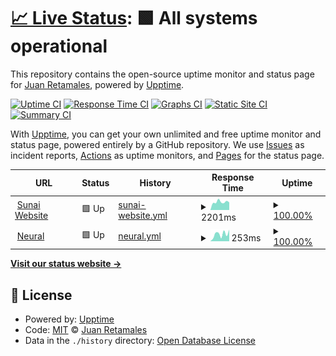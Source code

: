 # [📈 Live Status](https://juanretamales.github.io/Sunai-Upptime): <!--live status--> **🟩 All systems operational**

This repository contains the open-source uptime monitor and status page for [Juan Retamales](http://www.juanretamales.cl/), powered by [Upptime](https://github.com/upptime/upptime).

[![Uptime CI](https://github.com/juanretamales/Sunai-Upptime/workflows/Uptime%20CI/badge.svg)](https://github.com/juanretamales/Sunai-Upptime/actions?query=workflow%3A%22Uptime+CI%22)
[![Response Time CI](https://github.com/juanretamales/Sunai-Upptime/workflows/Response%20Time%20CI/badge.svg)](https://github.com/juanretamales/Sunai-Upptime/actions?query=workflow%3A%22Response+Time+CI%22)
[![Graphs CI](https://github.com/juanretamales/Sunai-Upptime/workflows/Graphs%20CI/badge.svg)](https://github.com/juanretamales/Sunai-Upptime/actions?query=workflow%3A%22Graphs+CI%22)
[![Static Site CI](https://github.com/juanretamales/Sunai-Upptime/workflows/Static%20Site%20CI/badge.svg)](https://github.com/juanretamales/Sunai-Upptime/actions?query=workflow%3A%22Static+Site+CI%22)
[![Summary CI](https://github.com/juanretamales/Sunai-Upptime/workflows/Summary%20CI/badge.svg)](https://github.com/juanretamales/Sunai-Upptime/actions?query=workflow%3A%22Summary+CI%22)

With [Upptime](https://upptime.js.org), you can get your own unlimited and free uptime monitor and status page, powered entirely by a GitHub repository. We use [Issues](https://github.com/juanretamales/Sunai-Upptime/issues) as incident reports, [Actions](https://github.com/juanretamales/Sunai-Upptime/actions) as uptime monitors, and [Pages](https://juanretamales.github.io/Sunai-Upptime) for the status page.

<!--start: status pages-->
<!-- This summary is generated by Upptime (https://github.com/upptime/upptime) -->
<!-- Do not edit this manually, your changes will be overwritten -->
<!-- prettier-ignore -->
| URL | Status | History | Response Time | Uptime |
| --- | ------ | ------- | ------------- | ------ |
| <img alt="" src="https://sunai.cl/wp-content/uploads/2020/04/cropped-favicon-32x32.png" height="13"> [Sunai Website](https://sunai.cl/en/) | 🟩 Up | [sunai-website.yml](https://github.com/juanretamales/Sunai-Upptime/commits/HEAD/history/sunai-website.yml) | <details><summary><img alt="Response time graph" src="./graphs/sunai-website/response-time-week.png" height="20"> 2201ms</summary><br><a href="https://juanretamales.github.io/Sunai-Upptime/history/sunai-website"><img alt="Response time 2201" src="https://img.shields.io/endpoint?url=https%3A%2F%2Fraw.githubusercontent.com%2Fjuanretamales%2FSunai-Upptime%2FHEAD%2Fapi%2Fsunai-website%2Fresponse-time.json"></a><br><a href="https://juanretamales.github.io/Sunai-Upptime/history/sunai-website"><img alt="24-hour response time 2201" src="https://img.shields.io/endpoint?url=https%3A%2F%2Fraw.githubusercontent.com%2Fjuanretamales%2FSunai-Upptime%2FHEAD%2Fapi%2Fsunai-website%2Fresponse-time-day.json"></a><br><a href="https://juanretamales.github.io/Sunai-Upptime/history/sunai-website"><img alt="7-day response time 2201" src="https://img.shields.io/endpoint?url=https%3A%2F%2Fraw.githubusercontent.com%2Fjuanretamales%2FSunai-Upptime%2FHEAD%2Fapi%2Fsunai-website%2Fresponse-time-week.json"></a><br><a href="https://juanretamales.github.io/Sunai-Upptime/history/sunai-website"><img alt="30-day response time 2201" src="https://img.shields.io/endpoint?url=https%3A%2F%2Fraw.githubusercontent.com%2Fjuanretamales%2FSunai-Upptime%2FHEAD%2Fapi%2Fsunai-website%2Fresponse-time-month.json"></a><br><a href="https://juanretamales.github.io/Sunai-Upptime/history/sunai-website"><img alt="1-year response time 2201" src="https://img.shields.io/endpoint?url=https%3A%2F%2Fraw.githubusercontent.com%2Fjuanretamales%2FSunai-Upptime%2FHEAD%2Fapi%2Fsunai-website%2Fresponse-time-year.json"></a></details> | <details><summary><a href="https://juanretamales.github.io/Sunai-Upptime/history/sunai-website">100.00%</a></summary><a href="https://juanretamales.github.io/Sunai-Upptime/history/sunai-website"><img alt="All-time uptime 100.00%" src="https://img.shields.io/endpoint?url=https%3A%2F%2Fraw.githubusercontent.com%2Fjuanretamales%2FSunai-Upptime%2FHEAD%2Fapi%2Fsunai-website%2Fuptime.json"></a><br><a href="https://juanretamales.github.io/Sunai-Upptime/history/sunai-website"><img alt="24-hour uptime 100.00%" src="https://img.shields.io/endpoint?url=https%3A%2F%2Fraw.githubusercontent.com%2Fjuanretamales%2FSunai-Upptime%2FHEAD%2Fapi%2Fsunai-website%2Fuptime-day.json"></a><br><a href="https://juanretamales.github.io/Sunai-Upptime/history/sunai-website"><img alt="7-day uptime 100.00%" src="https://img.shields.io/endpoint?url=https%3A%2F%2Fraw.githubusercontent.com%2Fjuanretamales%2FSunai-Upptime%2FHEAD%2Fapi%2Fsunai-website%2Fuptime-week.json"></a><br><a href="https://juanretamales.github.io/Sunai-Upptime/history/sunai-website"><img alt="30-day uptime 100.00%" src="https://img.shields.io/endpoint?url=https%3A%2F%2Fraw.githubusercontent.com%2Fjuanretamales%2FSunai-Upptime%2FHEAD%2Fapi%2Fsunai-website%2Fuptime-month.json"></a><br><a href="https://juanretamales.github.io/Sunai-Upptime/history/sunai-website"><img alt="1-year uptime 100.00%" src="https://img.shields.io/endpoint?url=https%3A%2F%2Fraw.githubusercontent.com%2Fjuanretamales%2FSunai-Upptime%2FHEAD%2Fapi%2Fsunai-website%2Fuptime-year.json"></a></details>
| <img alt="" src="https://neural.sunai.cl/fav.ico" height="13"> [Neural](https://neural.sunai.cl/) | 🟩 Up | [neural.yml](https://github.com/juanretamales/Sunai-Upptime/commits/HEAD/history/neural.yml) | <details><summary><img alt="Response time graph" src="./graphs/neural/response-time-week.png" height="20"> 253ms</summary><br><a href="https://juanretamales.github.io/Sunai-Upptime/history/neural"><img alt="Response time 253" src="https://img.shields.io/endpoint?url=https%3A%2F%2Fraw.githubusercontent.com%2Fjuanretamales%2FSunai-Upptime%2FHEAD%2Fapi%2Fneural%2Fresponse-time.json"></a><br><a href="https://juanretamales.github.io/Sunai-Upptime/history/neural"><img alt="24-hour response time 253" src="https://img.shields.io/endpoint?url=https%3A%2F%2Fraw.githubusercontent.com%2Fjuanretamales%2FSunai-Upptime%2FHEAD%2Fapi%2Fneural%2Fresponse-time-day.json"></a><br><a href="https://juanretamales.github.io/Sunai-Upptime/history/neural"><img alt="7-day response time 253" src="https://img.shields.io/endpoint?url=https%3A%2F%2Fraw.githubusercontent.com%2Fjuanretamales%2FSunai-Upptime%2FHEAD%2Fapi%2Fneural%2Fresponse-time-week.json"></a><br><a href="https://juanretamales.github.io/Sunai-Upptime/history/neural"><img alt="30-day response time 253" src="https://img.shields.io/endpoint?url=https%3A%2F%2Fraw.githubusercontent.com%2Fjuanretamales%2FSunai-Upptime%2FHEAD%2Fapi%2Fneural%2Fresponse-time-month.json"></a><br><a href="https://juanretamales.github.io/Sunai-Upptime/history/neural"><img alt="1-year response time 253" src="https://img.shields.io/endpoint?url=https%3A%2F%2Fraw.githubusercontent.com%2Fjuanretamales%2FSunai-Upptime%2FHEAD%2Fapi%2Fneural%2Fresponse-time-year.json"></a></details> | <details><summary><a href="https://juanretamales.github.io/Sunai-Upptime/history/neural">100.00%</a></summary><a href="https://juanretamales.github.io/Sunai-Upptime/history/neural"><img alt="All-time uptime 100.00%" src="https://img.shields.io/endpoint?url=https%3A%2F%2Fraw.githubusercontent.com%2Fjuanretamales%2FSunai-Upptime%2FHEAD%2Fapi%2Fneural%2Fuptime.json"></a><br><a href="https://juanretamales.github.io/Sunai-Upptime/history/neural"><img alt="24-hour uptime 100.00%" src="https://img.shields.io/endpoint?url=https%3A%2F%2Fraw.githubusercontent.com%2Fjuanretamales%2FSunai-Upptime%2FHEAD%2Fapi%2Fneural%2Fuptime-day.json"></a><br><a href="https://juanretamales.github.io/Sunai-Upptime/history/neural"><img alt="7-day uptime 100.00%" src="https://img.shields.io/endpoint?url=https%3A%2F%2Fraw.githubusercontent.com%2Fjuanretamales%2FSunai-Upptime%2FHEAD%2Fapi%2Fneural%2Fuptime-week.json"></a><br><a href="https://juanretamales.github.io/Sunai-Upptime/history/neural"><img alt="30-day uptime 100.00%" src="https://img.shields.io/endpoint?url=https%3A%2F%2Fraw.githubusercontent.com%2Fjuanretamales%2FSunai-Upptime%2FHEAD%2Fapi%2Fneural%2Fuptime-month.json"></a><br><a href="https://juanretamales.github.io/Sunai-Upptime/history/neural"><img alt="1-year uptime 100.00%" src="https://img.shields.io/endpoint?url=https%3A%2F%2Fraw.githubusercontent.com%2Fjuanretamales%2FSunai-Upptime%2FHEAD%2Fapi%2Fneural%2Fuptime-year.json"></a></details>

<!--end: status pages-->

[**Visit our status website →**](https://juanretamales.github.io/Sunai-Upptime)

## 📄 License

- Powered by: [Upptime](https://github.com/upptime/upptime)
- Code: [MIT](./LICENSE) © [Juan Retamales](http://www.juanretamales.cl/)
- Data in the `./history` directory: [Open Database License](https://opendatacommons.org/licenses/odbl/1-0/)
